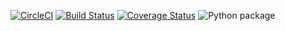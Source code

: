 [![CircleCI](https://circleci.com/gh/vahtras/util.svg?style=svg)](https://circleci.com/gh/vahtras/util)
[![Build Status](https://travis-ci.org/vahtras/util.svg?branch=master)](https://travis-ci.org/vahtras/util)
[![Coverage Status](https://coveralls.io/repos/github/vahtras/util/badge.svg?branch=master)](https://coveralls.io/github/vahtras/util?branch=master)
![Python package](https://github.com/vahtras/util/workflows/Python%20package/badge.svg)

